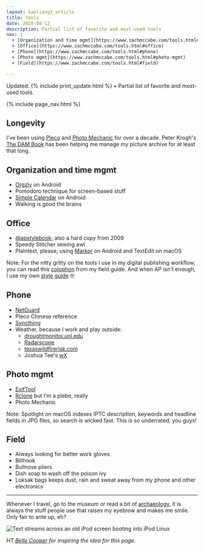 ```yaml
---
layout: kaoliang3_article
title: Tools
date: 2020-08-12
description: Partial list of favorite and most-used tools
nav: |
  + [Organization and time mgmt](https://www.zachmccabe.com/tools.html#organization-and-time-mgmt) 
  + [Office](https://www.zachmccabe.com/tools.html#office)
  + [Phone](https://www.zachmccabe.com/tools.html#phone)
  + [Photo mgmt](https://www.zachmccabe.com/tools.html#photo-mgmt)
  + [Field](https://www.zachmccabe.com/tools.html#field)

---
```



Updated: {% include print_update.html %} • Partial list of favorite and most-used tools.



{% include page_nav.html %}



## Longevity

I've been using [Pleco] and [Photo Mechanic] for over a decade. Peter Krogh's [The DAM Book] has been helping me manage my picture archive for at least that long.

[Pleco]: https://www.pleco.com/

[Photo Mechanic]: https://home.camerabits.com/

[The DAM Book]: https://www.thedambook.com/



## Organization and time mgmt

+ [Orgzly] on Android
+ Pomodoro technique for screen-based stuff
+ [Simple Calendar] on Android
+ Walking is good the brains

[Orgzly]: http://www.orgzly.com/

[Simple Calendar]: https://simplemobiletools.com/calendar/


## Office

+ [@apstylebook;] also a hard copy from 2009
+ Speedy Stitcher sewing awl
+ Plaintext, please; using [Markor] on Android and TextEdit on macOS

Note: For the nitty gritty on the tools I use in my digital publishing workflow, you can read this [colophon] from my field guide. And when AP isn't enough, I use my own [style guide] 🤓

[@apstylebook;]: https://twitter.com/APStylebook

[Markor]: https://github.com/gsantner/markor

[colophon]: https://www.zachmccabe.com/beijing/colophon

[style guide]: https://www.zachmccabe.com/beijing/bts_style_guide.html


## Phone

+ [NetGuard]
+ Pleco Chinese reference
+ [Syncthing]
+ Weather, because I work and play outside:
  - [droughtmonitor.unl.edu]
  - [Radarscope]
  - [texaswildfirerisk.com]
  - Joshua Tee's [wX]

[NetGuard]: https://www.netguard.me/

[Syncthing]: https://syncthing.net/

[droughtmonitor.unl.edu]: https://droughtmonitor.unl.edu/CurrentMap/StateDroughtMonitor.aspx?TX

[Radarscope]: https://www.radarscope.app/

[texaswildfirerisk.com]: https://texaswildfirerisk.com/Map/Public/

[wX]: https://docs.google.com/document/d/1OQrviP10XBvQZ7QKh5R4bsd72ZKffK5f0ISRuCaSk5k/edit



## Photo mgmt

+ [ExifTool]
+ [Rclone] but I'm a plebe, really
+ Photo Mechanic

Note: Spotlight on macOS indexes IPTC description, keywords and headline fields in JPG files, so search is wicked fast. This is so underrated, you guys!

[ExifTool]: https://exiftool.org/

[Rclone]: https://rclone.org/



## Field

+ Always looking for better work gloves
+ Billhook
+ Bullnose pliers
+ Dish soap to wash off the poison ivy
+ Loksak bags keeps dust, rain and sweat away from my phone and other electronics



---

Whenever I travel, go to the museum or read a bit of [archaeology,] it is always the stuff people use that raises my eyebrow and makes me smile. Only fair to ante up, eh?

![Text streams across an old iPod screen booting into iPod Linux](https://www.zachmccabe.com/assets/viz/ipod-linux-300.gif)

*HT [Belle Cooper] for inspiring the idea for this page.*

[archaeology,]: https://archive.org/details/StoneAgeEconomics_201611/page/n31

[Belle Cooper]: http://bellebcooper.com/

